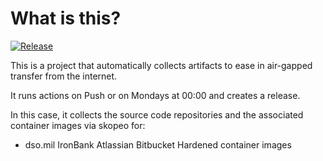 # What is this?

[![Release](https://github.com/amentumservices/Collector-Atlassian-Bitbucket-IB/actions/workflows/collect-main.yml/badge.svg?branch=main)](https://github.com/amentumservices/Collector-Atlassian-Bitbucket-IB/actions/workflows/collect-main.yml)

This is a project that automatically collects artifacts to ease in air-gapped transfer from the internet.

It runs actions on Push or on Mondays at 00:00 and creates a release.

In this case, it collects the source code repositories and the associated container images via skopeo for:

- dso.mil IronBank Atlassian Bitbucket Hardened container images

